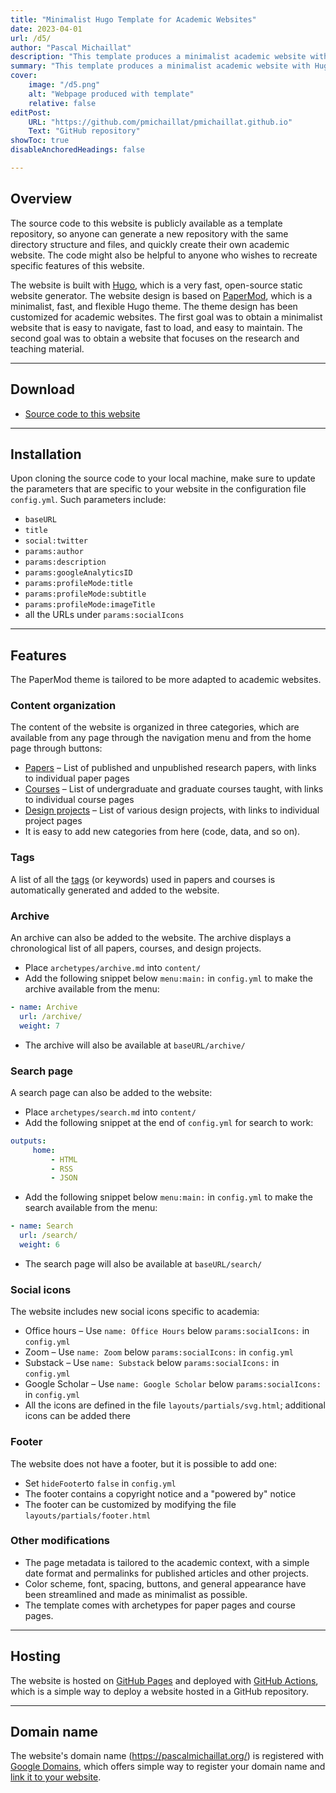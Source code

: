 ```yaml
---
title: "Minimalist Hugo Template for Academic Websites" 
date: 2023-04-01
url: /d5/
author: "Pascal Michaillat"
description: "This template produces a minimalist academic website with Hugo." 
summary: "This template produces a minimalist academic website with Hugo. The design is based on the PaperMod theme. The website is hosted on GitHub Pages and deployed with GitHub Actions." 
cover:
    image: "/d5.png"
    alt: "Webpage produced with template"
    relative: false
editPost:
    URL: "https://github.com/pmichaillat/pmichaillat.github.io"
    Text: "GitHub repository"
showToc: true
disableAnchoredHeadings: false

---
```


## Overview

The source code to this website is publicly available as a template repository, so anyone can generate a new repository with the same directory structure and files, and quickly create their own academic website. The code might also be helpful to anyone who wishes to recreate specific features of this website. 

The website is built with [Hugo](https://gohugo.io), which is a very fast, open-source static website generator. The website design is based on [PaperMod](https://github.com/adityatelange/hugo-PaperMod), which is a minimalist, fast, and flexible Hugo theme. The theme design has been customized for academic websites. The first goal was to obtain a minimalist website that is easy to navigate, fast to load, and easy to maintain. The second goal was to obtain a website that focuses on the research and teaching material.

---

## Download

+ [Source code to this website](https://github.com/pmichaillat/pmichaillat.github.io)

---

## Installation

Upon cloning the source code to your local machine, make sure to update the parameters that are specific to your website in the configuration file `config.yml`. Such parameters include:

+ `baseURL`
+ `title`
+ `social:twitter`
+ `params:author`
+ `params:description`
+ `params:googleAnalyticsID`
+ `params:profileMode:title`
+ `params:profileMode:subtitle`
+ `params:profileMode:imageTitle`
+ all the URLs under `params:socialIcons`

---

## Features

The PaperMod theme is tailored to be more adapted to academic websites.

### Content organization

The content of the website is organized in three categories, which are available from any page through the navigation menu and from the home page through buttons:

+ [Papers](https://pascalmichaillat.org/papers/) – List of published and unpublished research papers, with links to individual paper pages
+ [Courses](https://pascalmichaillat.org/courses/) – List of undergraduate and graduate courses taught, with links to individual course pages
+ [Design projects](https://pascalmichaillat.org/design/) – List of various design projects, with links to individual project pages
+ It is easy to add new categories from here (code, data, and so on). 

### Tags

A list of all the [tags](https://pascalmichaillat.org/tags/) (or keywords) used in papers and courses is automatically generated and added to the website. 

### Archive

An archive can also be added to the website. The archive displays a chronological list of all papers, courses, and design projects.

+ Place `archetypes/archive.md` into `content/`
+ Add the following snippet below `menu:main:` in `config.yml` to make the archive available from the menu: 
```yml
- name: Archive  
  url: /archive/  
  weight: 7
```
+ The archive will also be available at `baseURL/archive/`
    
### Search page

A search page can also be added to the website:

+ Place `archetypes/search.md` into `content/`
+ Add the following snippet at the end of `config.yml` for search to work:
```yml
outputs:
     home:
         - HTML
         - RSS
         - JSON
```    
+ Add the following snippet below `menu:main:` in `config.yml` to make the search available from the menu: 
```yml
- name: Search  
  url: /search/  
  weight: 6
```
+ The search page will also be available at `baseURL/search/`

### Social icons

The website includes new social icons specific to academia: 

+ Office hours – Use `name: Office Hours` below `params:socialIcons:` in `config.yml`
+ Zoom – Use `name: Zoom` below `params:socialIcons:` in `config.yml`
+ Substack – Use `name: Substack` below `params:socialIcons:` in `config.yml`
+ Google Scholar – Use `name: Google Scholar` below `params:socialIcons:` in `config.yml`
+ All the icons are defined in the file `layouts/partials/svg.html`; additional icons can be added there

### Footer

The website does not have a footer, but it is possible to add one:

+ Set `hideFooter`to `false` in `config.yml`
+ The footer contains a copyright notice and a "powered by" notice
+ The footer can be customized by modifying the file `layouts/partials/footer.html`

### Other modifications

+ The page metadata is tailored to the academic context, with a simple date format and permalinks for published articles and other projects.
+ Color scheme, font, spacing, buttons, and general appearance have been streamlined and made as minimalist as possible.
+ The template comes with archetypes for paper pages and course pages.

---

## Hosting

The website is hosted on [GitHub Pages](https://docs.github.com/en/pages/getting-started-with-github-pages/about-github-pages) and deployed with [GitHub Actions](https://gohugo.io/hosting-and-deployment/hosting-on-github/), which is a simple way to deploy a website hosted in a GitHub repository.

---

## Domain name

The website's domain name (https://pascalmichaillat.org/) is registered with
[Google Domains](https://domains.google), which offers simple way to register your domain name and [link it to your website](https://docs.github.com/en/pages/configuring-a-custom-domain-for-your-github-pages-site/about-custom-domains-and-github-pages).